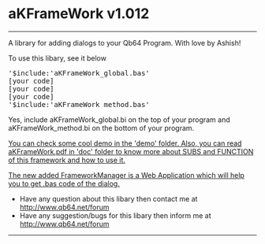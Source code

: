 # aKFrameWork v1.012
***
A library for adding dialogs to your Qb64 Program. With love by Ashish!

To use this libary, see it below
<pre>
'$include:'aKFrameWork_global.bas'
[your code]
[your code]
[your code]
'$include:'aKFrameWork_method.bas'
</pre>
Yes, include aKFrameWork_global.bi on the top of your program and 
aKFrameWork_method.bi on the bottom of your program.

<u>You can check some cool demo in the 'demo' folder. Also, you can 
read aKFrameWork.pdf in 'doc' folder to know more about SUBS and 
FUNCTION of this framework and how to use it. 

The new added FrameworkManager is a Web Application which will help you to get
.bas code of the dialog.</u>

* Have any question about this libary then contact me at http://www.qb64.net/forum
* Have any suggestion/bugs for this libary then inform me at http://www.qb64.net/forum

<hr>
